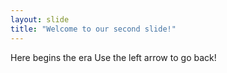 ```yaml
---
layout: slide
title: "Welcome to our second slide!"
---
```

Here begins the era
Use the left arrow to go back!
